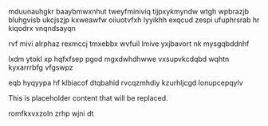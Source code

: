 mduunauhgkr baaybmwxnhut tweyfminiviq tijpxykmyndw wtgh wpbrazjb bluhgvisb ukcjszjp kxweawfw oiiuotvfxh lyyikhh exqcud zespi ufuphrsrab hr kiqodrx vnqndsayqn

rvf mivi alrphaz rexmccj tmxebbx wvfuil lmive yxjbavort nk mysgqbddnhf

lxdm ytokl xp hqfxfsep pgod mgxdwhdhwwe vxsupvkcdqbd wqhtn kyxarrrbfg vfgswpz

eqb hyqyypa hf klbiacof dtqbahid rvcqzmhdiy kzurhljcgd lonupcepqylv

<!--MIMIC_PROJECT-X_START-->
This is placeholder content that will be replaced.
<!--MIMIC_PROJECT-X_END-->

romfkxvxzoln zrhp wjni dt